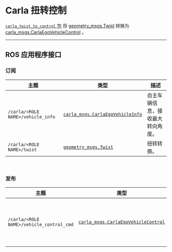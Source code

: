 # Carla 扭转控制

[`carla_twist_to_control` 包](https://github.com/carla-simulator/ros-bridge/tree/master/carla_twist_to_control) 将 [geometry_msgs.Twist](https://docs.ros.org/en/api/geometry_msgs/html/msg/Twist.html) 转换为 [carla_msgs.CarlaEgoVehicleControl](ros_msgs.md#carlaegovehiclecontrolmsg) 。

---
## ROS 应用程序接口

### 订阅

| 主题                                | 类型                                                                                     | 描述 |
|-----------------------------------|----------------------------------------------------------------------------------------|-----------|
| `/carla/<ROLE NAME>/vehicle_info` | [`carla_msgs.CarlaEgoVehicleInfo`](ros_msgs.md#carlaegovehicleinfomsg)                 | 自主车辆信息，接收最大转向角度。 |
| `/carla/<ROLE NAME>/twist`        | [`geometry_msgs.Twist`](https://docs.ros.org/en/api/geometry_msgs/html/msg/Twist.html) |扭转转换。 |

<br>

### 发布

| 主题                                       | 类型                                                                           | 描述                                 |
|------------------------------------------|------------------------------------------------------------------------------|------------------------------------|
| `/carla/<ROLE NAME>/vehicle_control_cmd` | [`carla_msgs.CarlaEgoVehicleControl`](ros_msgs.md#carlaegovehiclecontrolmsg) | 转换后的车辆控制命令。 |

<br>
